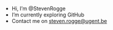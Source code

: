 - Hi, I’m @StevenRogge
- I’m currently exploring GitHub
- Contact me on steven.rogge@ugent.be
  
<!---
StevenRogge/StevenRogge is a ✨ special ✨ repository because its `README.md` (this file) appears on your GitHub profile.
You can click the Preview link to take a look at your changes.
--->
